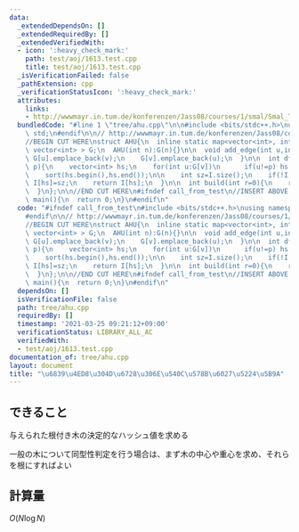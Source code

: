 ```yaml
---
data:
  _extendedDependsOn: []
  _extendedRequiredBy: []
  _extendedVerifiedWith:
  - icon: ':heavy_check_mark:'
    path: test/aoj/1613.test.cpp
    title: test/aoj/1613.test.cpp
  _isVerificationFailed: false
  _pathExtension: cpp
  _verificationStatusIcon: ':heavy_check_mark:'
  attributes:
    links:
    - http://wwwmayr.in.tum.de/konferenzen/Jass08/courses/1/smal/Smal_Talk.pdf
  bundledCode: "#line 1 \"tree/ahu.cpp\"\n\n#include <bits/stdc++.h>\nusing namespace\
    \ std;\n#endif\n\n// http://wwwmayr.in.tum.de/konferenzen/Jass08/courses/1/smal/Smal_Talk.pdf\n\
    //BEGIN CUT HERE\nstruct AHU{\n  inline static map<vector<int>, int> I;\n  vector<\
    \ vector<int> > G;\n  AHU(int n):G(n){}\n\n  void add_edge(int u,int v){\n   \
    \ G[u].emplace_back(v);\n    G[v].emplace_back(u);\n  }\n\n  int dfs(int v,int\
    \ p){\n    vector<int> hs;\n    for(int u:G[v])\n      if(u!=p) hs.emplace_back(dfs(u,v));\n\
    \    sort(hs.begin(),hs.end());\n\n    int sz=I.size();\n    if(!I.count(hs))\
    \ I[hs]=sz;\n    return I[hs];\n  }\n\n  int build(int r=0){\n    return dfs(r,-1);\n\
    \  }\n};\n\n//END CUT HERE\n#ifndef call_from_test\n//INSERT ABOVE HERE\nsigned\
    \ main(){\n  return 0;\n}\n#endif\n"
  code: "#ifndef call_from_test\n#include <bits/stdc++.h>\nusing namespace std;\n\
    #endif\n\n// http://wwwmayr.in.tum.de/konferenzen/Jass08/courses/1/smal/Smal_Talk.pdf\n\
    //BEGIN CUT HERE\nstruct AHU{\n  inline static map<vector<int>, int> I;\n  vector<\
    \ vector<int> > G;\n  AHU(int n):G(n){}\n\n  void add_edge(int u,int v){\n   \
    \ G[u].emplace_back(v);\n    G[v].emplace_back(u);\n  }\n\n  int dfs(int v,int\
    \ p){\n    vector<int> hs;\n    for(int u:G[v])\n      if(u!=p) hs.emplace_back(dfs(u,v));\n\
    \    sort(hs.begin(),hs.end());\n\n    int sz=I.size();\n    if(!I.count(hs))\
    \ I[hs]=sz;\n    return I[hs];\n  }\n\n  int build(int r=0){\n    return dfs(r,-1);\n\
    \  }\n};\n\n//END CUT HERE\n#ifndef call_from_test\n//INSERT ABOVE HERE\nsigned\
    \ main(){\n  return 0;\n}\n#endif\n"
  dependsOn: []
  isVerificationFile: false
  path: tree/ahu.cpp
  requiredBy: []
  timestamp: '2021-03-25 09:21:12+09:00'
  verificationStatus: LIBRARY_ALL_AC
  verifiedWith:
  - test/aoj/1613.test.cpp
documentation_of: tree/ahu.cpp
layout: document
title: "\u6839\u4ED8\u304D\u6728\u306E\u540C\u578B\u6027\u5224\u5B9A"
---
```


## できること
与えられた根付き木の決定的なハッシュ値を求める

一般の木について同型性判定を行う場合は、まず木の中心や重心を求め、それらを根にすればよい

## 計算量
$O(N \log N)$
